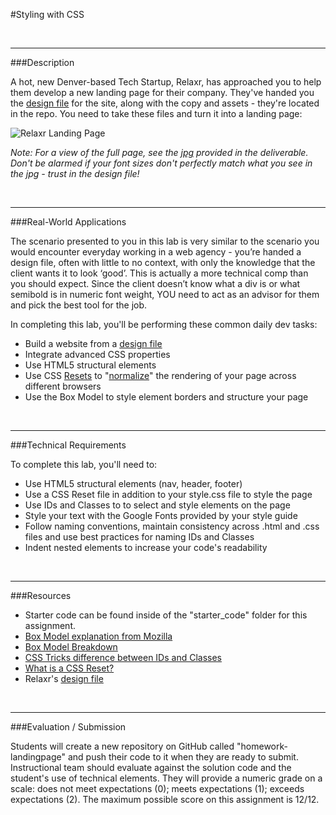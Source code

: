 #Styling with CSS


<br>

---


###Description


A hot, new Denver-based Tech Startup, Relaxr, has approached you to help them develop a new landing page for their company. They've handed you the [design file](starter_code/design_file.txt) for the site, along with the copy and assets - they're located in the repo. You need to take these files and turn it into a landing page:


![Relaxr Landing Page](https://i.imgur.com/aiNUaDW.png)

*Note: For a view of the full page, see the [jpg](starter_code/images/relaxr_landing.jpg) provided in the deliverable. Don't be alarmed if your font sizes don't perfectly match what you see in the jpg - trust in the design file!*

<br>

---


###Real-World Applications

The scenario presented to you in this lab is very similar to the scenario you would encounter everyday working in a web agency - you’re handed a design file, often with little to no context, with only the knowledge that the client wants it to look ‘good’. This is actually a more technical comp than you should expect. Since the client doesn’t know what a div is or what semibold is in numeric font weight, YOU need to act as an advisor for them and pick the best tool for the job.

In completing this lab, you'll be performing these common daily dev tasks:

- Build a website from a [design file](starter_code/design_file.txt)
- Integrate advanced CSS properties
- Use HTML5 structural elements
- Use CSS [Resets](http://meyerweb.com/eric/tools/css/reset/index.html) to "[normalize](https://cdnjs.cloudflare.com/ajax/libs/normalize/5.0.0/normalize.css)" the rendering of your page across different browsers
- Use the Box Model to style element borders and structure your page

<br>

---


###Technical Requirements

To complete this lab, you'll need to:

- Use HTML5 structural elements (nav, header, footer)
- Use a CSS Reset file in addition to your style.css file to style the page
- Use IDs and Classes to to select and style elements on the page
- Style your text with the Google Fonts provided by your style guide
- Follow naming conventions, maintain consistency across .html and .css files and use best practices for naming IDs and Classes
- Indent nested elements to increase your code's readability


<br>

---


###Resources

- Starter code can be found inside of the "starter_code" folder for this assignment.
- [Box Model explanation from Mozilla](https://developer.mozilla.org/en-US/docs/Web/CSS/box_model)
- [Box Model Breakdown](http://learn.shayhowe.com/html-css/opening-the-box-model/)
- [CSS Tricks difference between IDs and Classes](https://css-tricks.com/the-difference-between-id-and-class/)
- [What is a CSS Reset?](http://www.cssreset.com/what-is-a-css-reset/)
- Relaxr's [design file](starter_code/design_file)





<br>

---

###Evaluation / Submission

Students will create a new repository on GitHub called "homework-landingpage" and push their code to it when they are ready to submit. Instructional team should evaluate against the solution code and the student's use of technical elements. They will provide a numeric grade on a scale: does not meet expectations (0); meets expectations (1); exceeds expectations (2). The maximum possible score on this assignment is 12/12.
